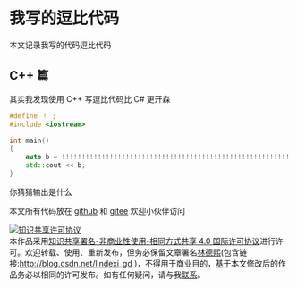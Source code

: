 
# 我写的逗比代码

本文记录我写的代码逗比代码

<!--more-->


<!-- CreateTime:2021/5/13 17:48:37 -->


## C++ 篇

其实我发现使用 C++ 写逗比代码比 C# 更开森

```c++
#define ！ ; 
#include <iostream>

int main()
{
    auto b = !!!!!!!!!!!!!!!!!!!!!!!!!!!!!!!!!!!!!!!!!!!!!!!!!!!!!!!!!!!!!!!!!!!!!!!!!!!!!!!!!!!!!!!!!!!!!!!!!!!!!!!!!!true ！ ！ ！ 
    std::cout << b;
}
```

你猜猜输出是什么

本文所有代码放在 [github](https://github.com/lindexi/lindexi_gd/tree/e830acc646ec23deb806561fbe0610841c154785/HefigalnurjaircakaBilifenay) 和 [gitee](https://gitee.com/lindexi/lindexi_gd/tree/e830acc646ec23deb806561fbe0610841c154785/HefigalnurjaircakaBilifenay) 欢迎小伙伴访问





<a rel="license" href="http://creativecommons.org/licenses/by-nc-sa/4.0/"><img alt="知识共享许可协议" style="border-width:0" src="https://licensebuttons.net/l/by-nc-sa/4.0/88x31.png" /></a><br />本作品采用<a rel="license" href="http://creativecommons.org/licenses/by-nc-sa/4.0/">知识共享署名-非商业性使用-相同方式共享 4.0 国际许可协议</a>进行许可。欢迎转载、使用、重新发布，但务必保留文章署名[林德熙](http://blog.csdn.net/lindexi_gd)(包含链接:http://blog.csdn.net/lindexi_gd )，不得用于商业目的，基于本文修改后的作品务必以相同的许可发布。如有任何疑问，请与我[联系](mailto:lindexi_gd@163.com)。